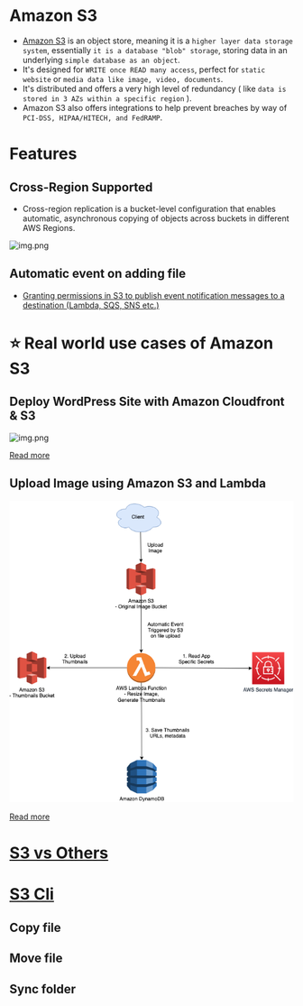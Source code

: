 
# Amazon S3
- [Amazon S3](https://aws.amazon.com/s3/) is an object store, meaning it is a `higher layer data storage system`, essentially `it is a database "blob" storage`, storing data in an underlying `simple database as an object`.
- It's designed for `WRITE once READ many access`, perfect for `static website` or `media data like image, video, documents`.
- It's distributed and offers a very high level of redundancy ( like `data is stored in 3 AZs within a specific region` ).
- Amazon S3 also offers integrations to help prevent breaches by way of `PCI-DSS, HIPAA/HITECH, and FedRAMP`.

# Features

## Cross-Region Supported
- Cross-region replication is a bucket-level configuration that enables automatic, asynchronous copying of objects across buckets in different AWS Regions.

![img.png](https://acg-wordpress-content-production.s3.us-west-2.amazonaws.com/app/uploads/2021/01/1_SMawCtVcSkQ6ZaQMZ0Vd7Q.png)

## Automatic event on adding file  
- [Granting permissions in S3 to publish event notification messages to a destination (Lambda, SQS, SNS etc.)](https://docs.aws.amazon.com/AmazonS3/latest/userguide/grant-destinations-permissions-to-s3.html)

# :star: Real world use cases of Amazon S3

## Deploy WordPress Site with Amazon Cloudfront & S3

![img.png](https://d2908q01vomqb2.cloudfront.net/cb4e5208b4cd87268b208e49452ed6e89a68e0b8/2017/11/06/1-1024x576.png)

[Read more](../0_AWSDesigns/WPSiteCloudFront&S3.md)

## Upload Image using Amazon S3 and Lambda

![img.png](../0_AWSDesigns/DesignUploadImageAWSLambdaS3/assets/UploadImage-Lambda.drawio.png)

[Read more](../0_AWSDesigns/DesignUploadImageAWSLambdaS3/README.md)

# [S3 vs Others](S3vsEFSvsEBS.md)

# [S3 Cli](https://docs.aws.amazon.com/cli/latest/reference/s3/)

## Copy file
## Move file
## Sync folder
